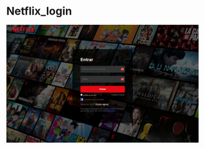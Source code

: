 # Netflix_login

<img src="https://github.com/ItaloBasilio/Netflix_login/blob/master/assets/img/netflix.png?raw=true" />

